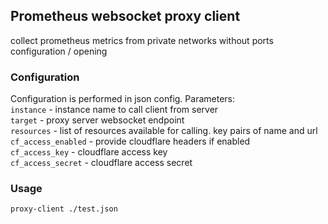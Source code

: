 ## Prometheus websocket proxy client
collect prometheus metrics from private networks without ports configuration / opening

### Configuration
Configuration is performed in json config. Parameters:  
`instance` - instance name to call client from server  
`target` - proxy server websocket endpoint  
`resources` - list of resources available for calling. key pairs of name and url  
`cf_access_enabled` - provide cloudflare headers if enabled   
`cf_access_key` - cloudflare access key  
`cf_access_secret` - cloudflare access secret  

### Usage
`proxy-client ./test.json`
